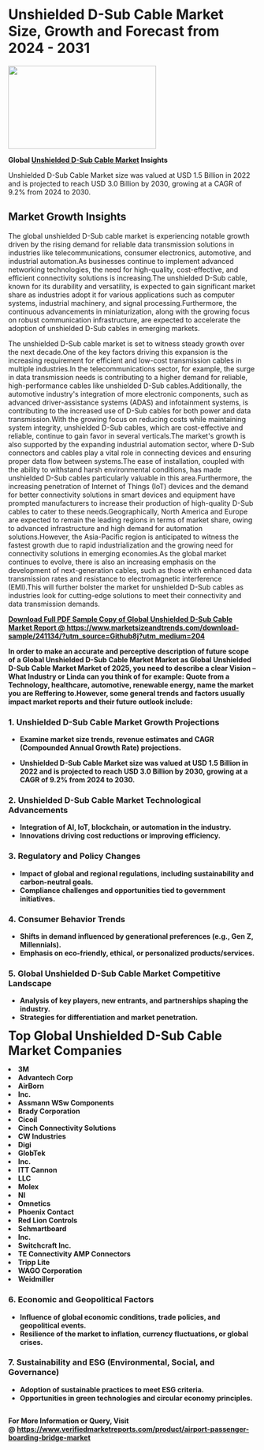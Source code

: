 <H1>Unshielded D-Sub Cable Market Size, Growth and Forecast from 2024 - 2031</H1><img class="aligncenter size-medium wp-image-584254" src="https://thirdeyenews.in/wp-content/uploads/2024/09/Global-Market-Research-300x168.jpeg" alt="" width="300" height="168" /><p><strong>Global&nbsp;<a href="https://www.marketsizeandtrends.com/download-sample/241134/?utm_source=Github8j?utm_medium=204">Unshielded D-Sub Cable Market</a> Insights</strong></p><p>Unshielded D-Sub Cable Market size was valued at USD 1.5 Billion in 2022 and is projected to reach USD 3.0 Billion by 2030, growing at a CAGR of 9.2% from 2024 to 2030.</p><p><h2>Market Growth Insights</h2> <p>The global unshielded D-Sub cable market is experiencing notable growth driven by the rising demand for reliable data transmission solutions in industries like telecommunications, consumer electronics, automotive, and industrial automation.As businesses continue to implement advanced networking technologies, the need for high-quality, cost-effective, and efficient connectivity solutions is increasing.The unshielded D-Sub cable, known for its durability and versatility, is expected to gain significant market share as industries adopt it for various applications such as computer systems, industrial machinery, and signal processing.Furthermore, the continuous advancements in miniaturization, along with the growing focus on robust communication infrastructure, are expected to accelerate the adoption of unshielded D-Sub cables in emerging markets.</p> <p><strong><a href="download_sample_link_here"></a></strong></p> <p>The unshielded D-Sub cable market is set to witness steady growth over the next decade.One of the key factors driving this expansion is the increasing requirement for efficient and low-cost transmission cables in multiple industries.In the telecommunications sector, for example, the surge in data transmission needs is contributing to a higher demand for reliable, high-performance cables like unshielded D-Sub cables.Additionally, the automotive industry's integration of more electronic components, such as advanced driver-assistance systems (ADAS) and infotainment systems, is contributing to the increased use of D-Sub cables for both power and data transmission.With the growing focus on reducing costs while maintaining system integrity, unshielded D-Sub cables, which are cost-effective and reliable, continue to gain favor in several verticals.The market's growth is also supported by the expanding industrial automation sector, where D-Sub connectors and cables play a vital role in connecting devices and ensuring proper data flow between systems.The ease of installation, coupled with the ability to withstand harsh environmental conditions, has made unshielded D-Sub cables particularly valuable in this area.Furthermore, the increasing penetration of Internet of Things (IoT) devices and the demand for better connectivity solutions in smart devices and equipment have prompted manufacturers to increase their production of high-quality D-Sub cables to cater to these needs.Geographically, North America and Europe are expected to remain the leading regions in terms of market share, owing to advanced infrastructure and high demand for automation solutions.However, the Asia-Pacific region is anticipated to witness the fastest growth due to rapid industrialization and the growing need for connectivity solutions in emerging economies.As the global market continues to evolve, there is also an increasing emphasis on the development of next-generation cables, such as those with enhanced data transmission rates and resistance to electromagnetic interference (EMI).This will further bolster the market for unshielded D-Sub cables as industries look for cutting-edge solutions to meet their connectivity and data transmission demands.<p><strong><a href="get_more_link_here"></p><p><span class=""><strong>Download Full PDF Sample Copy of Global Unshielded D-Sub Cable Market Report</strong> @ <a href="https://www.marketsizeandtrends.com/download-sample/241134/?utm_source=Github8j?utm_medium=204" target="_blank">https://www.marketsizeandtrends.com/download-sample/241134/?utm_source=Github8j?utm_medium=204</a></span></p><p>In order to make an accurate and perceptive description of future scope of a Global&nbsp;Unshielded D-Sub Cable Market Market as Global&nbsp;Unshielded D-Sub Cable Market Market of 2025, you need to describe a clear Vision &ndash; What Industry or Linda can you think of for example: Quote from a Technology, healthcare, automotive, renewable energy, name the market you are Reffering to.However, some general trends and factors usually impact market reports and their future outlook include:</p><h3>1.&nbsp;<strong>Unshielded D-Sub Cable Market Growth Projections</strong></h3><ul><li>Examine market size trends, revenue estimates and CAGR (Compounded Annual Growth Rate) projections.</li><li><p>Unshielded D-Sub Cable Market size was valued at USD 1.5 Billion in 2022 and is projected to reach USD 3.0 Billion by 2030, growing at a CAGR of 9.2% from 2024 to 2030.</p></li></ul><h3>2.&nbsp;<strong>Unshielded D-Sub Cable Market Technological Advancements</strong></h3><ul><li>Integration of AI, IoT, blockchain, or automation in the industry.</li><li>Innovations driving cost reductions or improving efficiency.</li></ul><h3>3.&nbsp;<strong>Regulatory and Policy Changes</strong></h3><ul><li>Impact of global and regional regulations, including sustainability and carbon-neutral goals.</li><li>Compliance challenges and opportunities tied to government initiatives.</li></ul><h3>4.&nbsp;<strong>Consumer Behavior Trends</strong></h3><ul><li>Shifts in demand influenced by generational preferences (e.g., Gen Z, Millennials).</li><li>Emphasis on eco-friendly, ethical, or personalized products/services.</li></ul><h3>5.&nbsp;<strong>Global Unshielded D-Sub Cable Market Competitive Landscape</strong></h3><ul><li>Analysis of key players, new entrants, and partnerships shaping the industry.</li><li>Strategies for differentiation and market penetration.</li></ul><p data-pm-slice="1 1 []"><span style="color: inherit; font-family: inherit; font-size: 25px;">Top Global Unshielded D-Sub Cable Market Companies</span></p><div class="" data-test-id=""><p><li>3M</li><li> Advantech Corp</li><li> AirBorn</li><li> Inc.</li><li> Assmann WSw Components</li><li> Brady Corporation</li><li> Cicoil</li><li> Cinch Connectivity Solutions</li><li> CW Industries</li><li> Digi</li><li> GlobTek</li><li> Inc.</li><li> ITT Cannon</li><li> LLC</li><li> Molex</li><li> NI</li><li> Omnetics</li><li> Phoenix Contact</li><li> Red Lion Controls</li><li> Schmartboard</li><li> Inc.</li><li> Switchcraft Inc.</li><li> TE Connectivity AMP Connectors</li><li> Tripp Lite</li><li> WAGO Corporation</li><li> Weidmiller</li></p></div><h3>6.&nbsp;<strong>Economic and Geopolitical Factors</strong></h3><ul><li>Influence of global economic conditions, trade policies, and geopolitical events.</li><li>Resilience of the market to inflation, currency fluctuations, or global crises.</li></ul><h3>7.&nbsp;<strong>Sustainability and ESG (Environmental, Social, and Governance)</strong></h3><ul><li>Adoption of sustainable practices to meet ESG criteria.</li><li>Opportunities in green technologies and circular economy principles.</li></ul><h2><strong style="font-size: 14px;">For More Information or Query, Visit @&nbsp;</strong><a style="background-color: #ffffff; font-size: 14px;" href="https://www.marketsizeandtrends.com/report/unshielded-d-sub-cable-market/" target="_blank">https://www.verifiedmarketreports.com/product/airport-passenger-boarding-bridge-market</a></h2>